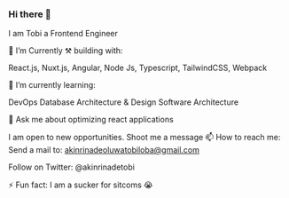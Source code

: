 ### Hi there 👋

<!--
**thobbyAk/thobbyAk** is a ✨ _special_ ✨ repository because its `README.md` (this file) appears on your GitHub profile.

Here are some ideas to get you started:

- 🔭 I’m currently working on ...
- 🌱 I’m currently learning ...
- 👯 I’m looking to collaborate on ...
- 🤔 I’m looking for help with ...
- 💬 Ask me about ...
- 📫 How to reach me: ...
- 😄 Pronouns: ...
- ⚡ Fun fact: ...
-->

I am Tobi a Frontend Engineer


🔭 I’m Currently ⚒ building with:

React.js,
Nuxt.js, 
Angular, 
Node Js, 
Typescript, 
TailwindCSS, 
Webpack

🌱 I’m currently learning:

DevOps
Database Architecture & Design
Software Architecture

💬 Ask me about
optimizing react applications



 I am open to new opportunities. Shoot me a message
📫 How to reach me: 
Send a mail to: akinrinadeoluwatobiloba@gmail.com

Follow on Twitter: @akinrinadetobi

⚡ Fun fact: I am a sucker for sitcoms 😭
